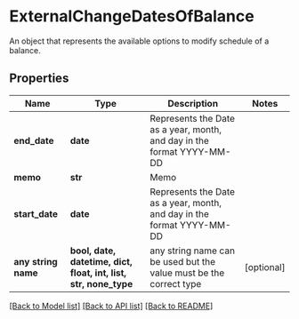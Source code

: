 # ExternalChangeDatesOfBalance

An object that represents the available options to modify schedule of a balance.

## Properties
Name | Type | Description | Notes
------------ | ------------- | ------------- | -------------
**end_date** | **date** | Represents the Date as a year, month, and day in the format YYYY-MM-DD | 
**memo** | **str** | Memo | 
**start_date** | **date** | Represents the Date as a year, month, and day in the format YYYY-MM-DD | 
**any string name** | **bool, date, datetime, dict, float, int, list, str, none_type** | any string name can be used but the value must be the correct type | [optional]

[[Back to Model list]](../README.md#documentation-for-models) [[Back to API list]](../README.md#documentation-for-api-endpoints) [[Back to README]](../README.md)


